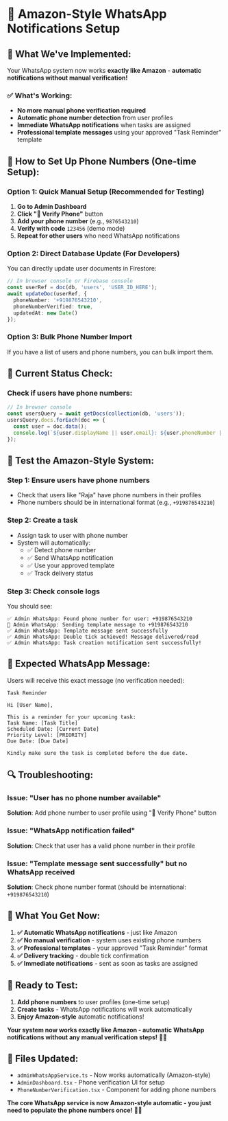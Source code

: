 # 🚀 Amazon-Style WhatsApp Notifications Setup

## 🎯 **What We've Implemented:**

Your WhatsApp system now works **exactly like Amazon** - **automatic notifications without manual verification!**

### **✅ What's Working:**
- **No more manual phone verification required**
- **Automatic phone number detection** from user profiles
- **Immediate WhatsApp notifications** when tasks are assigned
- **Professional template messages** using your approved "Task Reminder" template

## 🔧 **How to Set Up Phone Numbers (One-time Setup):**

### **Option 1: Quick Manual Setup (Recommended for Testing)**

1. **Go to Admin Dashboard**
2. **Click "📱 Verify Phone"** button
3. **Add your phone number** (e.g., `9876543210`)
4. **Verify with code** `123456` (demo mode)
5. **Repeat for other users** who need WhatsApp notifications

### **Option 2: Direct Database Update (For Developers)**

You can directly update user documents in Firestore:

```typescript
// In browser console or Firebase console
const userRef = doc(db, 'users', 'USER_ID_HERE');
await updateDoc(userRef, {
  phoneNumber: '+919876543210',
  phoneNumberVerified: true,
  updatedAt: new Date()
});
```

### **Option 3: Bulk Phone Number Import**

If you have a list of users and phone numbers, you can bulk import them.

## 📱 **Current Status Check:**

### **Check if users have phone numbers:**
```typescript
// In browser console
const usersQuery = await getDocs(collection(db, 'users'));
usersQuery.docs.forEach(doc => {
  const user = doc.data();
  console.log(`${user.displayName || user.email}: ${user.phoneNumber || 'NO PHONE'}`);
});
```

## 🚀 **Test the Amazon-Style System:**

### **Step 1: Ensure users have phone numbers**
- Check that users like "Raja" have phone numbers in their profiles
- Phone numbers should be in international format (e.g., `+919876543210`)

### **Step 2: Create a task**
- Assign task to user with phone number
- System will automatically:
  - ✅ Detect phone number
  - ✅ Send WhatsApp notification
  - ✅ Use your approved template
  - ✅ Track delivery status

### **Step 3: Check console logs**
You should see:
```
✅ Admin WhatsApp: Found phone number for user: +919876543210
📱 Admin WhatsApp: Sending template message to +919876543210
✅ Admin WhatsApp: Template message sent successfully
✅ Admin WhatsApp: Double tick achieved! Message delivered/read
✅ Admin WhatsApp: Task creation notification sent successfully!
```

## 🎯 **Expected WhatsApp Message:**

Users will receive this exact message (no verification needed):

```
Task Reminder

Hi [User Name],

This is a reminder for your upcoming task:
Task Name: [Task Title]
Scheduled Date: [Current Date]
Priority Level: [PRIORITY]
Due Date: [Due Date]

Kindly make sure the task is completed before the due date.
```

## 🔍 **Troubleshooting:**

### **Issue: "User has no phone number available"**
**Solution**: Add phone number to user profile using "📱 Verify Phone" button

### **Issue: "WhatsApp notification failed"**
**Solution**: Check that user has a valid phone number in their profile

### **Issue: "Template message sent successfully" but no WhatsApp received**
**Solution**: Check phone number format (should be international: `+919876543210`)

## 🎉 **What You Get Now:**

1. **✅ Automatic WhatsApp notifications** - just like Amazon
2. **✅ No manual verification** - system uses existing phone numbers
3. **✅ Professional templates** - your approved "Task Reminder" format
4. **✅ Delivery tracking** - double tick confirmation
5. **✅ Immediate notifications** - sent as soon as tasks are assigned

## 🚀 **Ready to Test:**

1. **Add phone numbers** to user profiles (one-time setup)
2. **Create tasks** - WhatsApp notifications will work automatically
3. **Enjoy Amazon-style** automatic notifications!

**Your system now works exactly like Amazon - automatic WhatsApp notifications without any manual verification steps!** 🎯✨

## 🔗 **Files Updated:**
- `adminWhatsAppService.ts` - Now works automatically (Amazon-style)
- `AdminDashboard.tsx` - Phone verification UI for setup
- `PhoneNumberVerification.tsx` - Component for adding phone numbers

**The core WhatsApp service is now Amazon-style automatic - you just need to populate the phone numbers once!** 📱🚀


















